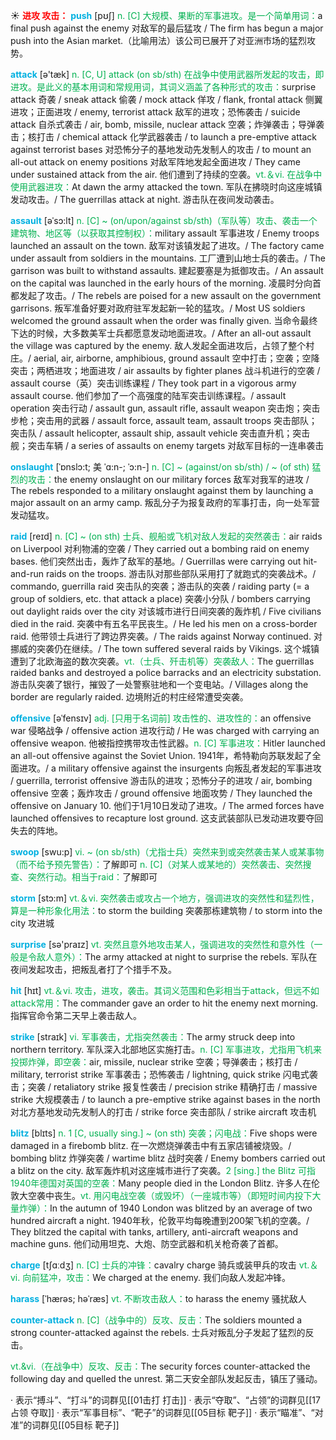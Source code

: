 ☀ <font color="red">**进攻 攻击：**</font>
<font color="sky blue">**push**</font> [pʊʃ] 
<font color="#00b050">n. [C] 大规模、果断的军事进攻。是一个简单用词：</font>a final push against the enemy 对敌军的最后猛攻 / The firm has begun a major push into the Asian market.（比喻用法）该公司已展开了对亚洲市场的猛烈攻势。

<font color="sky blue">**attack**</font> [ə'tæk] 
<font color="#00b050">n. [C, U] attack (on sb/sth) 在战争中使用武器所发起的攻击，即进攻。是此义的基本用词和常规用词，其词义涵盖了各种形式的攻击：</font>surprise attack 奇袭 / sneak attack 偷袭 / mock attack 佯攻 / flank, frontal attack 侧翼进攻；正面进攻 / enemy, terrorist attack 敌军的进攻；恐怖袭击 / suicide attack 自杀式袭击 / air, bomb, missile, nuclear attack 空袭；炸弹袭击；导弹袭击；核打击 / chemical attack 化学武器袭击 / to launch a pre-emptive attack against terrorist bases 对恐怖分子的基地发动先发制人的攻击 / to mount an all-out attack on enemy positions 对敌军阵地发起全面进攻 / They came under sustained attack from the air. 他们遭到了持续的空袭。<font color="#00b050">vt.＆vi. 在战争中使用武器进攻：</font>At dawn the army attacked the town. 军队在拂晓时向这座城镇发动攻击。/ The guerrillas attack at night. 游击队在夜间发动袭击。
           
<font color="sky blue">**assault**</font> [əˈsɔ:lt]
<font color="#00b050">n. [C] ~ (on/upon/against sb/sth)（军队等）攻击、袭击一个建筑物、地区等（以获取其控制权）：</font>military assault 军事进攻 / Enemy troops launched an assault on the town. 敌军对该镇发起了进攻。/ The factory came under assault from soldiers in the mountains. 工厂遭到山地士兵的袭击。/ The garrison was built to withstand assaults. 建起要塞是为抵御攻击。/ An assault on the capital was launched in the early hours of the morning. 凌晨时分向首都发起了攻击。/ The rebels are poised for a new assault on the government garrisons. 叛军准备好要对政府驻军发起新一轮的猛攻。/ Most US soldiers welcomed the ground assault when the order was finally given. 当命令最终下达的时候，大多数美军士兵都愿意发动地面进攻。/ After an all-out assault the village was captured by the enemy. 敌人发起全面进攻后，占领了整个村庄。/ aerial, air, airborne, amphibious, ground assault 空中打击；空袭；空降突击；两栖进攻；地面进攻 / air assaults by fighter planes 战斗机进行的空袭 / assault course（英）突击训练课程 / They took part in a vigorous army assault course. 他们参加了一个高强度的陆军突击训练课程。/ assault operation 突击行动 / assault gun, assault rifle, assault weapon 突击炮；突击步枪；突击用的武器 / assault force, assault team, assault troops 突击部队；突击队 / assault helicopter, assault ship, assault vehicle 突击直升机；突击舰；突击车辆 / a series of assaults on enemy targets 对敌军目标的一连串袭击
            
<font color="sky blue">**onslaught**</font> [ˈɒnslɔ:t; 美 ˈɑ:n-; ˈɔ:n-]
<font color="#00b050">n. [C] ~ (against/on sb/sth) / ~ (of sth) 猛烈的攻击：</font>the enemy onslaught on our military forces 敌军对我军的进攻 / The rebels responded to a military onslaught against them by launching a major assault on an army camp. 叛乱分子为报复政府的军事打击，向一处军营发动猛攻。
            
<font color="sky blue">**raid**</font> [reɪd]
<font color="#00b050">n. [C] ~ (on sth) 士兵、舰船或飞机对敌人发起的突然袭击：</font>air raids on Liverpool 对利物浦的空袭 / They carried out a bombing raid on enemy bases. 他们突然出击，轰炸了敌军的基地。/ Guerrillas were carrying out hit-and-run raids on the troops. 游击队对那些部队采用打了就跑式的突袭战术。/ commando, guerrilla raid 突击队的突袭；游击队的突袭 / raiding party (= a group of soldiers, etc. that attack a place) 突袭小分队 / bombers carrying out daylight raids over the city 对该城市进行日间突袭的轰炸机 / Five civilians died in the raid. 突袭中有五名平民丧生。/ He led his men on a cross-border raid. 他带领士兵进行了跨边界突袭。/ The raids against Norway continued. 对挪威的突袭仍在继续。/ The town suffered several raids by Vikings. 这个城镇遭到了北欧海盗的数次突袭。<font color="#00b050">vt.（士兵、歼击机等）突袭敌人：</font>The guerrillas raided banks and destroyed a police barracks and an electricity substation. 游击队突袭了银行，摧毁了一处警察驻地和一个变电站。/ Villages along the border are regularly raided. 边境附近的村庄经常遭受突袭。
                      
<font color="sky blue">**offensive**</font> [əˈfensɪv]
<font color="#00b050">adj. [只用于名词前] 攻击性的、进攻性的：</font>an offensive war 侵略战争 / offensive action 进攻行动 / He was charged with carrying an offensive weapon. 他被指控携带攻击性武器。<font color="#00b050">n. [C] 军事进攻：</font>Hitler launched an all-out offensive against the Soviet Union. 1941年，希特勒向苏联发起了全面进攻。/ a military offensive against the insurgents 向叛乱者发起的军事进攻 / guerrilla, terrorist offensive 游击队的进攻；恐怖分子的进攻 / air, bombing offensive 空袭；轰炸攻击 / ground offensive 地面攻势 / They launched the offensive on January 10. 他们于1月10日发动了进攻。/ The armed forces have launched offensives to recapture lost ground. 这支武装部队已发动进攻要夺回失去的阵地。

<font color="sky blue">**swoop**</font> [swu:p]
<font color="#00b050">vi. ~ (on sb/sth)（尤指士兵）突然来到或突然袭击某人或某事物（而不给予预先警告）：</font>了解即可 <font color="#00b050">n. [C]（对某人或某地的）突然袭击、突然搜查、突然行动。相当于raid：</font>了解即可

<font color="sky blue">**storm**</font> [stɔ:m] 
<font color="#00b050">vt.＆vi. 突然袭击或攻占一个地方，强调进攻的突然性和猛烈性，算是一种形象化用法：</font>to storm the building 突袭那栋建筑物 / to storm into the city 攻进城

<font color="sky blue">**surprise**</font> [sə'praɪz] 
<font color="#00b050">vt. 突然且意外地攻击某人，强调进攻的突然性和意外性（一般是令敌人意外）：</font>The army attacked at night to surprise the rebels. 军队在夜间发起攻击，把叛乱者打了个措手不及。

<font color="sky blue">**hit**</font> [hɪt] 
<font color="#00b050">vt.＆vi. 攻击，进攻，袭击。其词义范围和色彩相当于attack，但远不如attack常用：</font>The commander gave an order to hit the enemy next morning. 指挥官命令第二天早上袭击敌人。

<font color="sky blue">**strike**</font> [straɪk] 
<font color="#00b050">vi. 军事袭击，尤指突然袭击：</font>The army struck deep into northern territory. 军队深入北部地区实施打击。<font color="#00b050">n. [C] 军事进攻，尤指用飞机来投掷炸弹，即空袭：</font>air, missile, nuclear strike 空袭；导弹袭击；核打击 / military, terrorist strike 军事袭击；恐怖袭击 / lightning, quick strike 闪电式袭击；突袭 / retaliatory strike 报复性袭击 / precision strike 精确打击 / massive strike 大规模袭击 / to launch a pre-emptive strike against bases in the north 对北方基地发动先发制人的打击 / strike force 突击部队 / strike aircraft 攻击机
           
<font color="sky blue">**blitz**</font> [blɪts]
<font color="#00b050">n. 1 [C, usually sing.] ~ (on sth) 突袭；闪电战：</font>Five shops were damaged in a firebomb blitz. 在一次燃烧弹袭击中有五家店铺被烧毁。/ bombing blitz 炸弹突袭 / wartime blitz 战时突袭 / Enemy bombers carried out a blitz on the city. 敌军轰炸机对这座城市进行了突袭。<font color="#00b050">2 [sing.] the Blitz 可指1940年德国对英国的空袭：</font>Many people died in the London Blitz. 许多人在伦敦大空袭中丧生。<font color="#00b050">vt. 用闪电战空袭（或毁坏）（一座城市等）（即短时间内投下大量炸弹）：</font>In the autumn of 1940 London was blitzed by an average of two hundred aircraft a night. 1940年秋，伦敦平均每晚遭到200架飞机的空袭。/ They blitzed the capital with tanks, artillery, anti-aircraft weapons and machine guns. 他们动用坦克、大炮、防空武器和机关枪奇袭了首都。

<font color="sky blue">**charge**</font> [tʃɑːdӡ] 
<font color="#00b050">n. [C] 士兵的冲锋：</font>cavalry charge 骑兵或装甲兵的攻击 <font color="#00b050">vt.＆vi. 向前猛冲，攻击：</font>We charged at the enemy. 我们向敌人发起冲锋。

<font color="sky blue">**harass**</font> [ˈhærəs; həˈræs]
<font color="#00b050">vt. 不断攻击敌人：</font>to harass the enemy 骚扰敌人 
           
<font color="sky blue">**counter-attack**</font>
<font color="#00b050">n. [C]（战争中的）反攻、反击：</font>The soldiers mounted a strong counter-attacked against the rebels. 士兵对叛乱分子发起了猛烈的反击。

<font color="#00b050">vt.&vi.（在战争中）反攻、反击：</font>The security forces counter-attacked the following day and quelled the unrest. 第二天安全部队发起反击，镇压了骚动。

· 表示“搏斗”、“打斗”的词群见[[01击打 打击]]
· 表示“夺取”、“占领”的词群见[[17占领 夺取]]
· 表示“军事目标”、“靶子”的词群见[[05目标 靶子]]
· 表示“瞄准”、“对准”的词群见[[05目标 靶子]]

